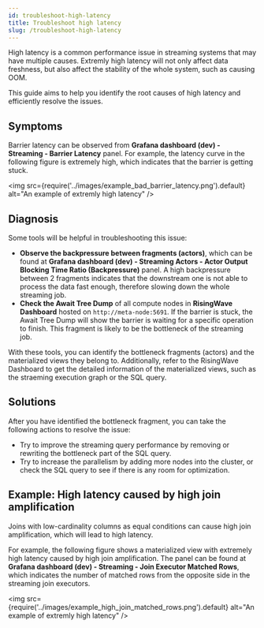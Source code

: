 ```yaml
---
id: troubleshoot-high-latency
title: Troubleshoot high latency
slug: /troubleshoot-high-latency
---
```


High latency is a common performance issue in streaming systems that may have multiple causes. Extremly high latency will not only affect data freshness, but also affect the stability of the whole system, such as causing OOM.

This guide aims to help you identify the root causes of high latency and efficiently resolve the issues.


## Symptoms

Barrier latency can be observed from **Grafana dashboard (dev) - Streaming - Barrier Latency** panel. For example, the latency curve in the following figure is extremely high, which indicates that the barrier is getting stuck.

<img
  src={require('../images/example_bad_barrier_latency.png').default}
  alt="An example of extremly high latency"
/>

## Diagnosis

Some tools will be helpful in troubleshooting this issue:

- **Observe the backpressure between fragments (actors)**, which can be found at **Grafana dashboard (dev) - Streaming Actors - Actor Output Blocking Time Ratio (Backpressure)** panel. A high backpressure between 2 fragments indicates that the downstream one is not able to process the data fast enough, therefore slowing down the whole streaming job.
- **Check the Await Tree Dump** of all compute nodes in **RisingWave Dashboard** hosted on `http://meta-node:5691`. If the barrier is stuck, the Await Tree Dump will show the barrier is waiting for a specific operation to finish. This fragment is likely to be the bottleneck of the streaming job.

With these tools, you can identify the bottleneck fragments (actors) and the materialized views they belong to. Additionally, refer to the RisingWave Dashboard to get the detailed information of the materialized views, such as the straeming execution graph or the SQL query.

## Solutions

After you have identified the bottleneck fragment, you can take the following actions to resolve the issue:

- Try to improve the streaming query performance by removing or rewriting the bottleneck part of the SQL query.
- Try to increase the parallelism by adding more nodes into the cluster, or check the SQL query to see if there is any room for optimization.


## Example: High latency caused by high join amplification

Joins with low-cardinality columns as equal conditions can cause high join amplification, which will lead to high latency.

For example, the following figure shows a materialized view with extremely high latency caused by high join amplification. The panel can be found at **Grafana dashboard (dev) - Streaming - Join Executor Matched Rows**, which indicates the number of matched rows from the opposite side in the streaming join executors.

<img
  src={require('../images/example_high_join_matched_rows.png').default}
  alt="An example of extremly high latency"
/>
